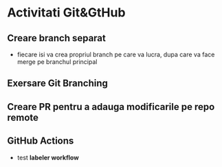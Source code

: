 # Activitati Git&GtHub

## Creare branch separat

- fiecare isi va crea propriul branch pe care va lucra, dupa care va face merge pe branchul principal

## Exersare Git Branching

## Creare PR pentru a adauga modificarile pe repo remote

## GitHub Actions

 - test **labeler workflow**